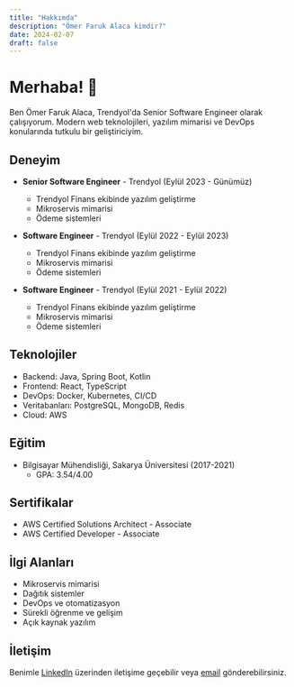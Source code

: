 ```yaml
---
title: "Hakkımda"
description: "Ömer Faruk Alaca kimdir?"
date: 2024-02-07
draft: false
---
```


# Merhaba! 👋

Ben Ömer Faruk Alaca, Trendyol'da Senior Software Engineer olarak çalışıyorum. Modern web teknolojileri, yazılım mimarisi ve DevOps konularında tutkulu bir geliştiriciyim.

## Deneyim

- **Senior Software Engineer** - Trendyol (Eylül 2023 - Günümüz)
  - Trendyol Finans ekibinde yazılım geliştirme
  - Mikroservis mimarisi
  - Ödeme sistemleri

- **Software Engineer** - Trendyol (Eylül 2022 - Eylül 2023)
  - Trendyol Finans ekibinde yazılım geliştirme
  - Mikroservis mimarisi
  - Ödeme sistemleri

- **Software Engineer** - Trendyol (Eylül 2021 - Eylül 2022)
  - Trendyol Finans ekibinde yazılım geliştirme
  - Mikroservis mimarisi
  - Ödeme sistemleri

## Teknolojiler

- Backend: Java, Spring Boot, Kotlin
- Frontend: React, TypeScript
- DevOps: Docker, Kubernetes, CI/CD
- Veritabanları: PostgreSQL, MongoDB, Redis
- Cloud: AWS

## Eğitim

- Bilgisayar Mühendisliği, Sakarya Üniversitesi (2017-2021)
  - GPA: 3.54/4.00

## Sertifikalar

- AWS Certified Solutions Architect - Associate
- AWS Certified Developer - Associate

## İlgi Alanları

- Mikroservis mimarisi
- Dağıtık sistemler
- DevOps ve otomatizasyon
- Sürekli öğrenme ve gelişim
- Açık kaynak yazılım

## İletişim

Benimle [LinkedIn](https://linkedin.com/in/omerfarukalaca) üzerinden iletişime geçebilir veya [email](mailto:contact@omerfarukalaca.com) gönderebilirsiniz.
